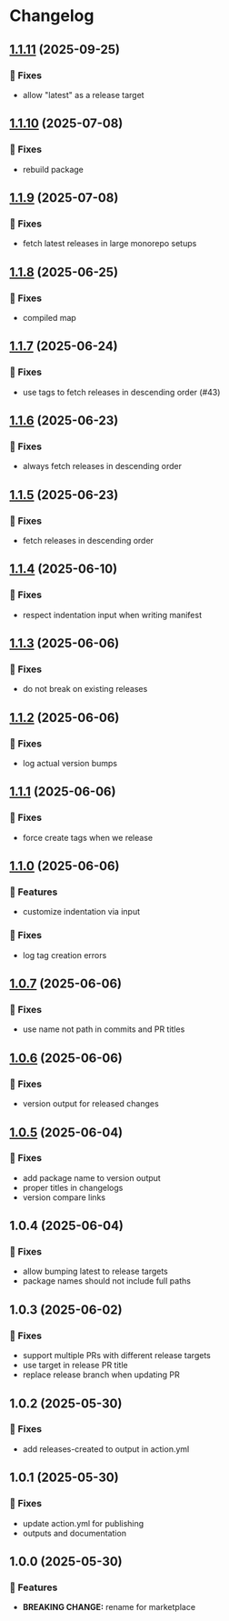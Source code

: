 # Changelog

## [1.1.11](https://github.com/wearethefoos/release-monorepo-action/compare/v1.1.10...v1.1.11) (2025-09-25)

### 🐛 Fixes

- allow "latest" as a release target

## [1.1.10](https://github.com/wearethefoos/release-monorepo-action/compare/v1.1.9...v1.1.10) (2025-07-08)

### 🐛 Fixes

- rebuild package

## [1.1.9](https://github.com/wearethefoos/release-monorepo-action/compare/v1.1.8...v1.1.9) (2025-07-08)

### 🐛 Fixes

- fetch latest releases in large monorepo setups

## [1.1.8](https://github.com/wearethefoos/release-monorepo-action/compare/v1.1.7...v1.1.8) (2025-06-25)

### 🐛 Fixes

- compiled map

## [1.1.7](https://github.com/wearethefoos/release-monorepo-action/compare/v1.1.6...v1.1.7) (2025-06-24)

### 🐛 Fixes

- use tags to fetch releases in descending order (#43)

## [1.1.6](https://github.com/wearethefoos/release-monorepo-action/compare/v1.1.5...v1.1.6) (2025-06-23)

### 🐛 Fixes

- always fetch releases in descending order

## [1.1.5](https://github.com/wearethefoos/release-monorepo-action/compare/v1.1.4...v1.1.5) (2025-06-23)

### 🐛 Fixes

- fetch releases in descending order

## [1.1.4](https://github.com/wearethefoos/release-monorepo-action/compare/v1.1.3...v1.1.4) (2025-06-10)

### 🐛 Fixes

- respect indentation input when writing manifest

## [1.1.3](https://github.com/wearethefoos/release-monorepo-action/compare/v1.1.2...v1.1.3) (2025-06-06)

### 🐛 Fixes

- do not break on existing releases

## [1.1.2](https://github.com/wearethefoos/release-monorepo-action/compare/v1.1.1...v1.1.2) (2025-06-06)

### 🐛 Fixes

- log actual version bumps

## [1.1.1](https://github.com/wearethefoos/release-monorepo-action/compare/v1.1.0...v1.1.1) (2025-06-06)

### 🐛 Fixes

- force create tags when we release

## [1.1.0](https://github.com/wearethefoos/release-monorepo-action/compare/v1.0.7...v1.1.0) (2025-06-06)

### 🚀 Features

- customize indentation via input

### 🐛 Fixes

- log tag creation errors

## [1.0.7](https://github.com/wearethefoos/release-monorepo-action/compare/v1.0.6...v1.0.7) (2025-06-06)

### 🐛 Fixes

- use name not path in commits and PR titles

## [1.0.6](https://github.com/wearethefoos/release-monorepo-action/compare/v1.0.5...v1.0.6) (2025-06-06)

### 🐛 Fixes

- version output for released changes

## [1.0.5](https://github.com/wearethefoos/release-monorepo-action/compare/v1.0.4...v1.0.5) (2025-06-04)

### 🐛 Fixes

- add package name to version output
- proper titles in changelogs
- version compare links

## 1.0.4 (2025-06-04)

### 🐛 Fixes

- allow bumping latest to release targets
- package names should not include full paths

## 1.0.3 (2025-06-02)

### 🐛 Fixes

- support multiple PRs with different release targets
- use target in release PR title
- replace release branch when updating PR

## 1.0.2 (2025-05-30)

### 🐛 Fixes

- add releases-created to output in action.yml

## 1.0.1 (2025-05-30)

### 🐛 Fixes

- update action.yml for publishing
- outputs and documentation

## 1.0.0 (2025-05-30)

### 🚀 Features

- **BREAKING CHANGE:** rename for marketplace
